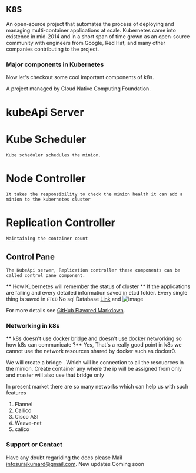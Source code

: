 ## K8S 

An open-source project that automates the process of deploying and managing multi-container applications at scale. Kubernetes came into existence in mid-2014 and in a short span of time grown as an open-source community with engineers from Google, Red Hat, and many other companies contributing to the project.


### Major components in Kubernetes 

Now let's checkout some cool important components of k8s.

A project managed by Cloud Native Computing Foundation.

# kubeApi Server
# Kube Scheduler
    Kube scheduler schedules the minion.
# Node Controller 
    It takes the responsibility to check the minion health it can add a minion to the kubernetes cluster 
# Replication Controller 
    Maintaining the container count 

## Control Pane 
    The KubeApi server, Replication controller these components can be called control pane component.


** How Kubernetes will remember the status of cluster **
    If the applications are failing and every detailed information saved in etcd folder.
    Every single thing is saved in `ETCD` No sql Database
[Link](url) and ![Image](src)

For more details see [GitHub Flavored Markdown](https://guides.github.com/features/mastering-markdown/).

### Networking in k8s

** k8s doesn't use docker bridge and doesn't use docker networking so how k8s can communicate ?**
    Yes, That's a really good point in k8s we cannot use the network resources shared by docker such 
    as docker0.

We will create a bridge <yourNameBridgeNetwork>. Which will be connection to all the resouorces in the minion.
Create container any where the ip will be assigned from <yourNameBridgeNetwork> only and master will also use that bridge only

In present market there are so many networks which can help us with such features 
1. Flannel 
2. Callico 
3. Cisco ASI 
4. Weave-net 
5. calico 

### Support or Contact

Have any doubt regariding the docs please Mail [infosurajkumard@gmail.com](#).
New updates Coming soon
